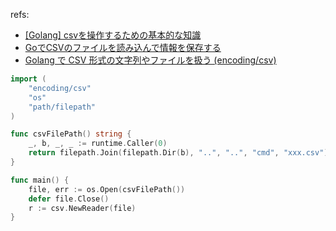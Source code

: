 
refs:
- [[Golang] csvを操作するための基本的な知識](https://zenn.dev/syo_yamamoto/articles/1fb502ef862490)
- [GoでCSVのファイルを読み込んで情報を保存する](https://qiita.com/rrih/items/af7f144a62c722e98fb9)
- [Golang で CSV 形式の文字列やファイルを扱う (encoding/csv)](https://maku77.github.io/p/6k5m3iz/)

```go
import (
    "encoding/csv"
    "os"
    "path/filepath"
)

func csvFilePath() string {
    _, b, _, _ := runtime.Caller(0)
    return filepath.Join(filepath.Dir(b), "..", "..", "cmd", "xxx.csv")
}

func main() {
    file, err := os.Open(csvFilePath())
    defer file.Close()
    r := csv.NewReader(file)
}
```